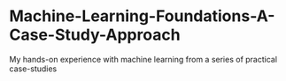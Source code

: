 # Machine-Learning-Foundations-A-Case-Study-Approach
My hands-on experience with machine learning from a series of practical case-studies
